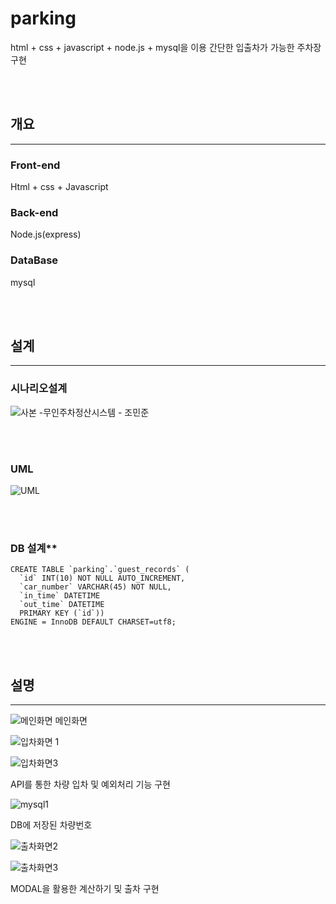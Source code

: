 # parking
html + css + javascript + node.js + mysql을 이용 간단한 입출차가 가능한 주차장 구현

<br>
<br>

## 개요
* * * 
### **Front-end**

Html + css + Javascript

### **Back-end**

Node.js(express)

### **DataBase**

mysql


<br>
<br>

## 설계
* * * 

### **시나리오설계**

![사본 -무인주차정산시스템 - 조민준](https://user-images.githubusercontent.com/61219367/81785648-7e212f80-9539-11ea-9d15-7b324b0be05c.jpg)

<br>
<br>

### **UML**


![UML](https://user-images.githubusercontent.com/61219367/81786172-4a92d500-953a-11ea-943b-b6337999a0e0.png)

<br>
<br>


### DB 설계**

```
CREATE TABLE `parking`.`guest_records` (   
  `id` INT(10) NOT NULL AUTO_INCREMENT,   
  `car_number` VARCHAR(45) NOT NULL,   
  `in_time` DATETIME   
  `out_time` DATETIME   
  PRIMARY KEY (`id`))   
ENGINE = InnoDB DEFAULT CHARSET=utf8;
```  


<BR>
<BR>   

## 설명
* * *    
 ![메인화면](https://user-images.githubusercontent.com/61219367/81782601-09e48d00-9535-11ea-82de-5d039e361ddc.png)
 메인화면

 ![입차화면 1](https://user-images.githubusercontent.com/61219367/81782610-0f41d780-9535-11ea-8974-9eb04e021c22.png)

 ![입차화면3](https://user-images.githubusercontent.com/61219367/81782618-11a43180-9535-11ea-9b33-7a611ceb1406.png)

API를 통한 차량 입차 및 예외처리 기능 구현 

![mysql1](https://user-images.githubusercontent.com/61219367/81782638-1832a900-9535-11ea-8e29-c0409531a911.png)

DB에 저장된 차량번호

![출차화면2](https://user-images.githubusercontent.com/61219367/81782655-1d8ff380-9535-11ea-98b6-67e487d53f74.png)

![출차화면3](https://user-images.githubusercontent.com/61219367/81782661-1ec12080-9535-11ea-8e8e-8abfd6f6e2fa.png)


MODAL을 활용한 계산하기 및 출차 구현